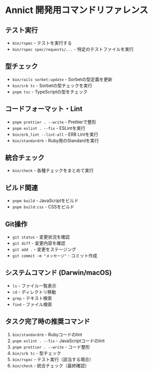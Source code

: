 # Annict 開発用コマンドリファレンス

## テスト実行
- `bin/rspec` - テストを実行する
- `bin/rspec spec/requests/...` - 特定のテストファイルを実行

## 型チェック
- `bin/rails sorbet:update` - Sorbetの型定義を更新
- `bin/srb tc` - Sorbetの型チェックを実行
- `pnpm tsc` - TypeScriptの型をチェック

## コードフォーマット・Lint
- `pnpm prettier . --write` - Prettierで整形
- `pnpm eslint . --fix` - ESLintを実行
- `bin/erb_lint --lint-all` - ERB Lintを実行
- `bin/standardrb` - Ruby用のStandardを実行

## 統合チェック
- `bin/check` - 各種チェックをまとめて実行

## ビルド関連
- `pnpm build` - JavaScriptをビルド
- `pnpm build:css` - CSSをビルド

## Git操作
- `git status` - 変更状況を確認
- `git diff` - 変更内容を確認
- `git add .` - 変更をステージング
- `git commit -m "メッセージ"` - コミット作成

## システムコマンド (Darwin/macOS)
- `ls` - ファイル一覧表示
- `cd` - ディレクトリ移動
- `grep` - テキスト検索
- `find` - ファイル検索

## タスク完了時の推奨コマンド
1. `bin/standardrb` - Rubyコードのlint
2. `pnpm eslint . --fix` - JavaScriptコードのlint
3. `pnpm prettier . --write` - コード整形
4. `bin/srb tc` - 型チェック
5. `bin/rspec` - テスト実行（該当する場合）
6. `bin/check` - 統合チェック（最終確認）